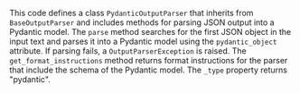 This code defines a class `PydanticOutputParser` that inherits from `BaseOutputParser` and includes methods for parsing JSON output into a Pydantic model. The `parse` method searches for the first JSON object in the input text and parses it into a Pydantic model using the `pydantic_object` attribute. If parsing fails, a `OutputParserException` is raised. The `get_format_instructions` method returns format instructions for the parser that include the schema of the Pydantic model. The `_type` property returns "pydantic".

